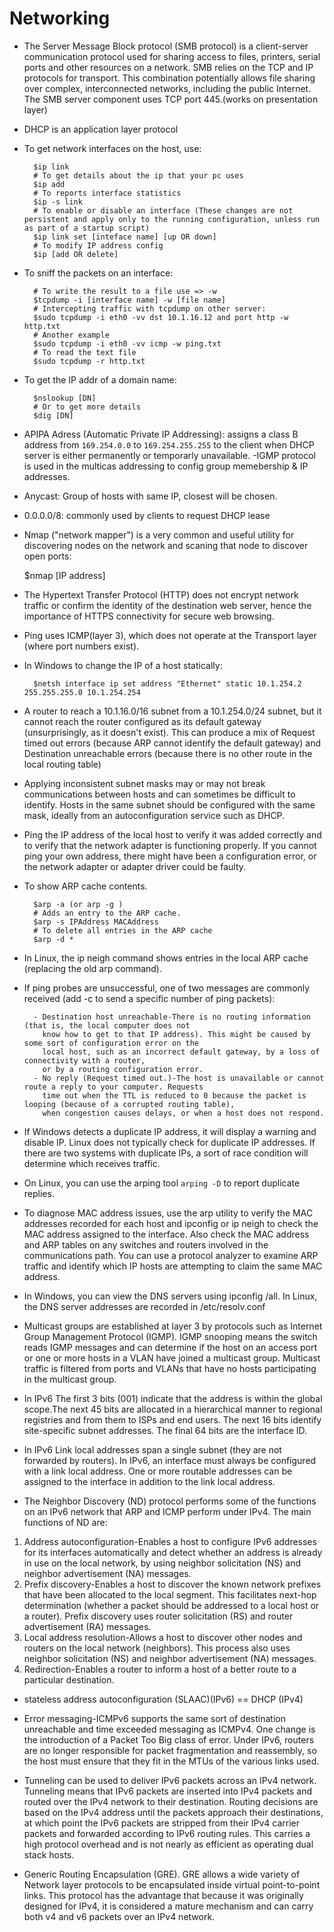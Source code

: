 # Networking

- The Server Message Block protocol (SMB protocol) is a client-server communication protocol used for sharing access to files, printers, serial ports and other resources on a network. SMB relies on the TCP and IP protocols for transport. This combination potentially allows file sharing over complex, interconnected networks, including the public Internet. The SMB server component uses TCP port 445.(works on presentation layer)
- DHCP is an application layer protocol
- To get network interfaces on the host, use:

        $ip link
        # To get details about the ip that your pc uses
        $ip add
        # To reports interface statistics
        $ip -s link
        # To enable or disable an interface (These changes are not persistent and apply only to the running configuration, unless run as part of a startup script)
        $ip link set [inteface name] [up OR down]
        # To modify IP address config
        $ip [add OR delete]

- To sniff the packets on an interface:

        # To write the result to a file use => -w
        $tcpdump -i [interface name] -w [file name]
        # Intercepting traffic with tcpdump on other server:
        $sudo tcpdump -i eth0 -vv dst 10.1.16.12 and port http -w http.txt
        # Another example
        $sudo tcpdump -i eth0 -vv icmp -w ping.txt
        # To read the text file
        $sudo tcpdump -r http.txt

- To get the IP addr of a domain name:

        $nslookup [DN]
        # Or to get more details
        $dig [DN]

- APIPA Adress (Automatic Private IP Addressing): assigns a class B address from `169.254.0.0` to `169.254.255.255` to the client when DHCP server is either permanently or temporarly unavailable.
  -IGMP protocol is used in the multicas addressing to config group memebership & IP addresses.
- Anycast: Group of hosts with same IP, closest will be chosen.
- 0.0.0.0/8: commonly used by clients to request DHCP lease
- Nmap ("network mapper") is a very common and useful utility for discovering nodes on the network and scaning that node to discover open ports:

  $nmap [IP address]
  
- The Hypertext Transfer Protocol (HTTP) does not encrypt network traffic or confirm the identity of the destination web server, hence the importance of HTTPS connectivity for secure web browsing.
- Ping uses ICMP(layer 3), which does not operate at the Transport layer (where port numbers exist).
- In Windows to change the IP of a host statically:

        $netsh interface ip set address "Ethernet" static 10.1.254.2 255.255.255.0 10.1.254.254

- A router to reach a 10.1.16.0/16 subnet from a 10.1.254.0/24 subnet, but it cannot reach the router configured as its default gateway (unsurprisingly, as it doesn't exist). This can produce a mix of Request timed out errors (because ARP cannot identify the default gateway) and Destination unreachable errors (because there is no other route in the local routing table)

- Applying inconsistent subnet masks may or may not break communications between hosts and can sometimes be difficult to identify. Hosts in the same subnet should be configured with the same mask, ideally from an autoconfiguration service such as DHCP.

- Ping the IP address of the local host to verify it was added correctly and to verify that the network adapter is functioning properly. If you cannot ping your own address, there might have been a configuration error, or the network adapter or adapter driver could be faulty.

- To show ARP cache contents.


        $arp -a (or arp -g )
        # Adds an entry to the ARP cache.
        $arp -s IPAddress MACAddress
        # To delete all entries in the ARP cache
        $arp -d *
        
- In Linux, the ip neigh command shows entries in the local ARP cache (replacing the old arp command).

- If ping probes are unsuccessful, one of two messages are commonly received (add -c to send a specific number of ping packets):

        - Destination host unreachable-There is no routing information (that is, the local computer does not
          know how to get to that IP address). This might be caused by some sort of configuration error on the
          local host, such as an incorrect default gateway, by a loss of connectivity with a router,
          or by a routing configuration error.
        - No reply (Request timed out.)-The host is unavailable or cannot route a reply to your computer. Requests
          time out when the TTL is reduced to 0 because the packet is looping (because of a corrupted routing table),
          when congestion causes delays, or when a host does not respond.
          
- If Windows detects a duplicate IP address, it will display a warning and disable IP. Linux does not typically check for duplicate IP addresses. If there are two systems with duplicate IPs, a sort of race condition will determine which receives traffic.

-  On Linux, you can use the arping tool `arping -D` to report duplicate replies.

- To diagnose MAC address issues, use the arp utility to verify the MAC addresses recorded for each host and ipconfig or ip neigh to check the MAC address assigned to the interface. Also check the MAC address and ARP tables on any switches and routers involved in the communications path. You can use a protocol analyzer to examine ARP traffic and identify which IP hosts are attempting to claim the same MAC address.

- In Windows, you can view the DNS servers using ipconfig /all. In Linux, the DNS server addresses are recorded in /etc/resolv.conf

- Multicast groups are established at layer 3 by protocols such as Internet Group Management Protocol (IGMP). IGMP snooping means the switch reads IGMP messages and can determine if the host on an access port or one or more hosts in a VLAN have joined a multicast group. Multicast traffic is filtered from ports and VLANs that have no hosts participating in the multicast group.

- In IPv6 The first 3 bits (001) indicate that the address is within the global scope.The next 45 bits are allocated in a hierarchical manner to regional registries and from them to ISPs and end users. The next 16 bits identify site-specific subnet addresses. The final 64 bits are the interface ID.

- In IPv6 Link local addresses span a single subnet (they are not forwarded by routers). In IPv6, an interface must always be configured with a link local address. One or more routable addresses can be assigned to the interface in addition to the link local address.

- The Neighbor Discovery (ND) protocol performs some of the functions on an IPv6 network that ARP and ICMP perform under IPv4. The main functions of ND are:
1. Address autoconfiguration-Enables a host to configure IPv6 addresses for its interfaces automatically and detect whether an address is already in use on the local network, by using neighbor solicitation (NS) and neighbor advertisement (NA) messages.
2. Prefix discovery-Enables a host to discover the known network prefixes that have been allocated to the local segment. This facilitates next-hop determination (whether a packet should be addressed to a local host or a router). Prefix discovery uses router solicitation (RS) and router advertisement (RA) messages. 
3. Local address resolution-Allows a host to discover other nodes and routers on the local network (neighbors). This process also uses neighbor solicitation (NS) and neighbor advertisement (NA) messages.
4. Redirection-Enables a router to inform a host of a better route to a particular destination.

- stateless address autoconfiguration (SLAAC)(IPv6) == DHCP (IPv4)

- Error messaging-ICMPv6 supports the same sort of destination unreachable and time exceeded messaging as ICMPv4. One change is the introduction of a Packet Too Big class of error. Under IPv6, routers are no longer responsible for packet fragmentation and reassembly, so the host must ensure that they fit in the MTUs of the various links used.

-  Tunneling can be used to deliver IPv6 packets across an IPv4 network. Tunneling means that IPv6 packets are inserted into IPv4 packets and routed over the IPv4 network to their destination. Routing decisions are based on the IPv4 address until the packets approach their destinations, at which point the IPv6 packets are stripped from their IPv4 carrier packets and forwarded according to IPv6 routing rules. This carries a high protocol overhead and is not nearly as efficient as operating dual stack hosts.

-  Generic Routing Encapsulation (GRE). GRE allows a wide variety of Network layer protocols to be encapsulated inside virtual point-to-point links. This protocol has the advantage that because it was originally designed for IPv4, it is considered a mature mechanism and can carry both v4 and v6 packets over an IPv4 network.

